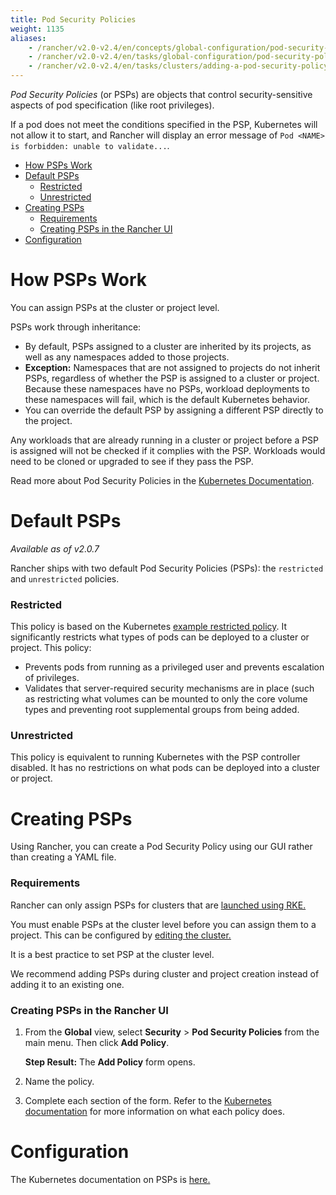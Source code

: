 ```yaml
---
title: Pod Security Policies
weight: 1135
aliases:
    - /rancher/v2.0-v2.4/en/concepts/global-configuration/pod-security-policies/
    - /rancher/v2.0-v2.4/en/tasks/global-configuration/pod-security-policies/
    - /rancher/v2.0-v2.4/en/tasks/clusters/adding-a-pod-security-policy/
---
```


_Pod Security Policies_ (or PSPs) are objects that control security-sensitive aspects of pod specification (like root privileges).

If a pod does not meet the conditions specified in the PSP, Kubernetes will not allow it to start, and Rancher will display an error message of `Pod <NAME> is forbidden: unable to validate...`.

- [How PSPs Work](#how-psps-work)
- [Default PSPs](#default-psps)
  - [Restricted](#restricted)
  - [Unrestricted](#unrestricted)
- [Creating PSPs](#creating-psps)
  - [Requirements](#requirements)
  - [Creating PSPs in the Rancher UI](#creating-psps-in-the-rancher-ui)
- [Configuration](#configuration)

# How PSPs Work

You can assign PSPs at the cluster or project level.

PSPs work through inheritance:

- By default, PSPs assigned to a cluster are inherited by its projects, as well as any namespaces added to those projects.
- **Exception:** Namespaces that are not assigned to projects do not inherit PSPs, regardless of whether the PSP is assigned to a cluster or project. Because these namespaces have no PSPs, workload deployments to these namespaces will fail, which is the default Kubernetes behavior.
- You can override the default PSP by assigning a different PSP directly to the project.

Any workloads that are already running in a cluster or project before a PSP is assigned will not be checked if it complies with the PSP. Workloads would need to be cloned or upgraded to see if they pass the PSP.

Read more about Pod Security Policies in the [Kubernetes Documentation](https://kubernetes.io/docs/concepts/policy/pod-security-policy/).

# Default PSPs

_Available as of v2.0.7_

Rancher ships with two default Pod Security Policies (PSPs): the `restricted` and `unrestricted` policies.

### Restricted

This policy is based on the Kubernetes [example restricted policy](https://raw.githubusercontent.com/kubernetes/website/master/content/en/examples/policy/restricted-psp.yaml). It significantly restricts what types of pods can be deployed to a cluster or project. This policy:

- Prevents pods from running as a privileged user and prevents escalation of privileges.
- Validates that server-required security mechanisms are in place (such as restricting what volumes can be mounted to only the core volume types and preventing root supplemental groups from being added.

### Unrestricted

This policy is equivalent to running Kubernetes with the PSP controller disabled. It has no restrictions on what pods can be deployed into a cluster or project.

# Creating PSPs

Using Rancher, you can create a Pod Security Policy using our GUI rather than creating a YAML file.

### Requirements

Rancher can only assign PSPs for clusters that are [launched using RKE.](../../../pages-for-subheaders/launch-kubernetes-with-rancher.md)

You must enable PSPs at the cluster level before you can assign them to a project. This can be configured by [editing the cluster.](../../../pages-for-subheaders/cluster-configuration.md)

It is a best practice to set PSP at the cluster level.

We recommend adding PSPs during cluster and project creation instead of adding it to an existing one.

### Creating PSPs in the Rancher UI

1.	From the **Global** view, select **Security** > **Pod Security Policies** from the main menu. Then click **Add Policy**.

	**Step Result:** The **Add Policy** form opens.

2. Name the policy.

3. Complete each section of the form. Refer to the [Kubernetes documentation](https://kubernetes.io/docs/concepts/policy/pod-security-policy/) for more information on what each policy does.


# Configuration

The Kubernetes documentation on PSPs is [here.](https://kubernetes.io/docs/concepts/policy/pod-security-policy/)



<!-- links -->

[1]: https://kubernetes.io/docs/concepts/policy/pod-security-policy/#volumes-and-file-systems
[2]: https://kubernetes.io/docs/concepts/policy/pod-security-policy/#host-namespaces
[3]: https://kubernetes.io/docs/concepts/policy/pod-security-policy/#users-and-groups
